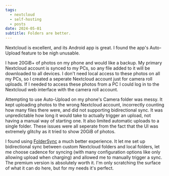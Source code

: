 ```yaml
---
tags:
  - nextcloud
  - self-hosting
  - posts
date: 2024-05-01
subtitle: Folders are better.
---
```

Nextcloud is excellent, and its Android app is great.  I found the app's Auto-Upload feature to be nigh unusable.

I have 20GiB+ of photos on my phone and would like a backup.  My primary Nextcloud account is synced to my PCs, so any file added to it will be downloaded to all devices.  I don't need local access to these photos on all my PCs, so I created a seperate Nextcloud account just for camera roll uploads. If I needed to access these photos from a PC I could log in to the Nextcloud web interface with the camera roll account.

Attempting to use Auto-Upload on my phone's Camera folder was messy.  It kept uploading photos to the wrong Nextcloud account, incorrectly counting how many files there were, and did not supporting bidirectional sync.  It was unpredictable how long it would take to actually trigger an upload, not having a manual way of starting one.  It also limited automatic uploads to a single folder. These issues were all seperate from the fact that the UI was extremely glitchy as it tried to show 20GiB of photos.

I found using [FolderSync](https://www.tacit.dk/foldersync) a much better experience.  It let me set up bidirectional sync between custom Nextcloud folders and local folders, let me choose cadence for syncing (with many configuration options like only allowing upload when charging) and allowed me to manually trigger a sync.  The premium version is absolutely worth it.  I'm only scratching the surface of what it can do here, but for my needs it's perfect.
